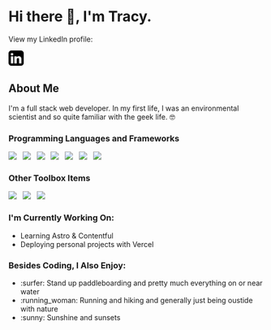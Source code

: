 # Hi there 👋, I'm Tracy.

<p>View my LinkedIn profile:</p>
<a href="https://www.linkedin.com/in/tracy-schuh-087074229/"><img src ="https://github.com/tracyschuh/tracyschuh/blob/main/linkedin-black-icon.jpg" width="30px" height="30px"></a>

## About Me 

<p>I'm a full stack web developer. In my first life, I was an environmental scientist and so quite familiar with the geek life. 🤓</p>

### Programming Languages and Frameworks<br>
<p>
<img src="https://img.shields.io/badge/HTML5-E34F26?style=for-the-badge&logo=html5&logoColor=white">&nbsp;&nbsp;
<img src="https://img.shields.io/badge/CSS3-1572B6?style=for-the-badge&logo=css3&logoColor=white">&nbsp;&nbsp;
<img src="https://img.shields.io/badge/JavaScript-323330?style=for-the-badge&logo=javascript&logoColor=F7DF1E">&nbsp;&nbsp;
<img src="https://img.shields.io/badge/jQuery-0769AD?style=for-the-badge&logo=jquery&logoColor=white">&nbsp;&nbsp;
<img src="https://img.shields.io/badge/PHP-777BB4?style=for-the-badge&logo=php&logoColor=white">&nbsp;&nbsp;
<img src="https://img.shields.io/badge/MySQL-005C84?style=for-the-badge&logo=mysql&logoColor=white">&nbsp;&nbsp;
<img src="https://img.shields.io/badge/Xampp-F37623?style=for-the-badge&logo=xampp&logoColor=white">
</p>

### Other Toolbox Items
<p>
<img src="https://img.shields.io/badge/Visual_Studio_Code-0078D4?style=for-the-badge&logo=visual%20studio%20code&logoColor=white">&nbsp;&nbsp;
<img src="https://img.shields.io/badge/gimp-5C5543?style=for-the-badge&logo=gimp&logoColor=white">&nbsp;&nbsp;
<img src="https://img.shields.io/badge/Canva-%2300C4CC.svg?&style=for-the-badge&logo=Canva&logoColor=white">
</p>

### I'm Currently Working On:
<ul>
  <li>Learning Astro & Contentful</li>
  <li>Deploying personal projects with Vercel</li>
</ul>

### Besides Coding, I Also Enjoy:
<ul>
  <li>:surfer: Stand up paddleboarding and pretty much everything on or near water</li>
  <li>:running_woman: Running and hiking and generally just being oustide with nature</li>
  <li>:sunny: Sunshine and sunsets</li>
</ul>
 
<!--
**tracyschuh/tracyschuh** is a ✨ _special_ ✨ repository because its `README.md` (this file) appears on your GitHub profile.

Here are some ideas to get you started:

- 🔭 I’m currently working on ...
- 🌱 I’m currently learning ...
- 👯 I’m looking to collaborate on ...
- 🤔 I’m looking for help with ...
- 💬 Ask me about ...
- 📫 How to reach me: ...
- 😄 Pronouns: ...
- ⚡ Fun fact: ...
-->
